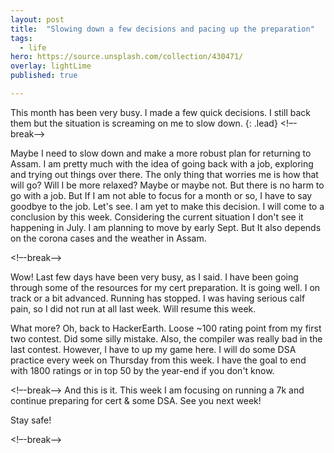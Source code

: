 ```yaml
---
layout: post
title:  "Slowing down a few decisions and pacing up the preparation"
tags:
  - life
hero: https://source.unsplash.com/collection/430471/
overlay: lightLime
published: true

---
```

This month has been very busy. I made a few quick decisions. I still back them but the situation is screaming on me to slow down. 
{: .lead}
<!–-break-–>

Maybe I need to slow down and make a more robust plan for returning to Assam. I am pretty much with the idea of going back with a job, exploring and trying out things over there. The only thing that worries me is how that will go? Will I be more relaxed? Maybe or maybe not. But there is no harm to go with a job. But If I am not able to focus for a month or so, I have to say goodbye to the job. Let's see. I am yet to make this decision. I will come to a conclusion by this week. Considering the current situation I don't see it happening in July. I am planning to move by early Sept. But It also depends on the corona cases and the weather in Assam.

<!–-break-–>

Wow! Last few days have been very busy, as I said. I have been going through some of the resources for my cert preparation. It is going well. I on track or a bit advanced. Running has stopped. I was having serious calf pain, so I did not run at all last week. Will resume this week. 

What more? Oh, back to HackerEarth. Loose ~100 rating point from my first two contest. Did some silly mistake. Also, the compiler was really bad in the last contest. However, I have to up my game here. I will do some DSA practice every week on Thursday from this week. I have the goal to end with 1800 ratings or in top 50 by the year-end if you don't know. 

<!–-break-–>
And this is it. This week I am focusing on running a 7k and continue preparing for cert & some DSA. See you next week!

Stay safe!

<!–-break-–>
